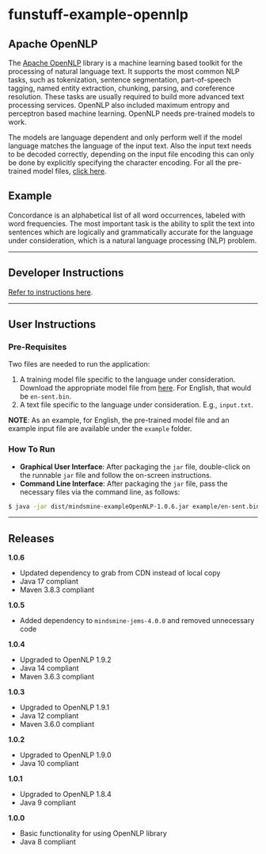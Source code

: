 # funstuff-example-opennlp #

## Apache OpenNLP ##

The [Apache OpenNLP](https://opennlp.apache.org) library is a machine learning based toolkit for the processing of
natural language text. It supports the most common NLP tasks, such as tokenization, sentence segmentation, part-of-speech
tagging, named entity extraction, chunking, parsing, and coreference resolution. These tasks are usually required to
build more advanced text processing services. OpenNLP also included maximum entropy and perceptron based machine
learning. OpenNLP needs pre-trained models to work.

The models are language dependent and only perform well if the model language matches the language of the input text.
Also the input text needs to be decoded correctly, depending on the input file encoding this can only be done by
explicitly specifying the character encoding. For all the pre-trained model files,
[click here](http://opennlp.sourceforge.net/models-1.5).

## Example ##

Concordance is an alphabetical list of all word occurrences, labeled with word frequencies. The most important task is
the ability to split the text into sentences which are logically and grammatically accurate for the language under
consideration, which is a natural language processing (NLP) problem.

---

## Developer Instructions ##

[Refer to instructions here](../../README.md#developer-instructions).

---

## User Instructions ##

### Pre-Requisites ###

Two files are needed to run the application:
1. A training model file specific to the language under consideration. Download the appropriate model file from
[here](http://opennlp.sourceforge.net/models-1.5). For English, that would be `en-sent.bin`. 
2. A text file specific to the language under consideration. E.g., `input.txt`.

**NOTE**: As an example, for English, the pre-trained model file and an example input file are available under the
`example` folder.

### How To Run ###

* **Graphical User Interface**: After packaging the `jar` file, double-click on the runnable `jar` file and follow the
on-screen instructions.
* **Command Line Interface**: After packaging the `jar` file, pass the necessary files via the command line, as follows:
```bash
$ java -jar dist/mindsmine-exampleOpenNLP-1.0.6.jar example/en-sent.bin example/en-input.txt
```

---

## Releases ##

**1.0.6**
* Updated dependency to grab from CDN instead of local copy
* Java 17 compliant
* Maven 3.8.3 compliant

**1.0.5**
* Added dependency to `mindsmine-jems-4.0.0` and removed unnecessary code

**1.0.4**
* Upgraded to OpenNLP 1.9.2
* Java 14 compliant
* Maven 3.6.3 compliant

**1.0.3**
* Upgraded to OpenNLP 1.9.1
* Java 12 compliant
* Maven 3.6.0 compliant

**1.0.2**
* Upgraded to OpenNLP 1.9.0
* Java 10 compliant

**1.0.1**
* Upgraded to OpenNLP 1.8.4
* Java 9 compliant

**1.0.0**
* Basic functionality for using OpenNLP library
* Java 8 compliant
